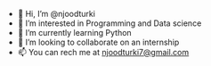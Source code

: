 - 👋 Hi, I’m @njoodturki
- 👀 I’m interested in Programming and Data science
- 🌱 I’m currently learning Python
- 💞️ I’m looking to collaborate on an internship
- 📫 You can rech me at njoodturki7@gmail.com 

<!---
njoodturki/njoodturki is a ✨ special ✨ repository because its `README.md` (this file) appears on your GitHub profile.
You can click the Preview link to take a look at your changes.
--->
